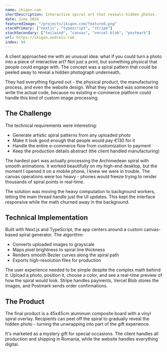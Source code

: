```yaml
---
name: ikigon.com
shortDescription: Interactive spiral art that reveals hidden photos.
date: June 2024
featuredImage: "/projects/ikigon.com/featured.png"
stackPrimary: ["nextjs", "typescript", "stripe"]
stackSecondary: ["tailwind", "canvas", "vercel blob", "postmark"]
url: https://ikigon.andreiv.com
index: 94
---
```


A client approached me with an unusual idea: what if you could turn a photo into a piece of interactive art? Not just a print, but something physical that people could engage with. The concept was a spiral pattern that could be peeled away to reveal a hidden photograph underneath.

They had everything figured out - the physical product, the manufacturing process, and even the website design. What they needed was someone to write the actual code, because no existing e-commerce platform could handle this kind of custom image processing.

## The Challenge

The technical requirements were interesting:
- Generate artistic spiral patterns from any uploaded photo
- Make it look good enough that people would pay €130 for it
- Handle the entire e-commerce flow from customization to payment
- Keep the production details abstract (the client handled manufacturing)

The hardest part was actually processing the Archimedean spiral with smooth animations. It worked beautifully on my high-end desktop, but the moment I opened it on a mobile phone, I knew we were in trouble. The canvas operations were too heavy - phones would freeze trying to render thousands of spiral points in real-time.

The solution was moving the heavy computation to background workers, letting the main thread handle just the UI updates. This kept the interface responsive while the math churned away in the background.

## Technical Implementation

Built with Next.js and TypeScript, the app centers around a custom canvas-based spiral generator. The algorithm:
- Converts uploaded images to grayscale
- Maps pixel brightness to spiral line thickness
- Renders smooth Bezier curves along the spiral path
- Exports high-resolution files for production

The user experience needed to be simple despite the complex math behind it. Upload a photo, position it, choose a color, and see a real-time preview of how the spiral would look. Stripe handles payments, Vercel Blob stores the images, and Postmark sends order confirmations.

## The Product

The final product is a 45x45cm aluminum composite board with a vinyl spiral overlay. Recipients can peel off the spiral to gradually reveal the hidden photo - turning the unwrapping into part of the gift experience.

It's marketed as a mystery gift for special occasions. The client handles all production and shipping in Romania, while the website handles everything digital.
